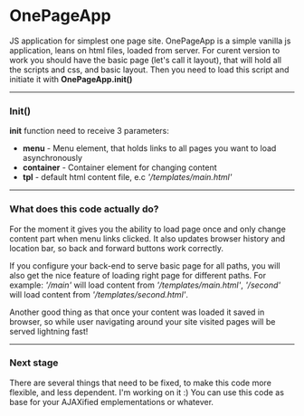 # OnePageApp
JS application for simplest one page site.
OnePageApp is a simple vanilla js application, leans on html files, loaded from server.
For curent version to work you should have the basic page (let's call it layout),
that will hold all the scripts and css, and basic layout.
Then you need to load this script and initiate it with **OnePageApp.init()**

----

### Init()
**init** function need to receive 3 parameters:
* **menu** - Menu element, that holds links to all pages you want to load asynchronously
* **container** - Container element for changing content
* **tpl** - default html content file, e.c *'/templates/main.html'* 

----

### What does this code actually do?

For the moment it gives you the ability to load page once and only change content part when menu links clicked.
It also updates browser history and location bar, so back and forward buttons work correctly.

If you configure your back-end to serve basic page for all paths, you will also get the nice feature of loading right page for different paths. 
For example: *'/main'* will load content from *'/templates/main.html'*, *'/second'* will load content from *'/templates/second.html'*.

Another good thing as that once your content was loaded it saved in browser, so while user navigating around your site visited pages will be served lightning fast!

-----

### Next stage

There are several things that need to be fixed, to make this code more flexible, and less dependent. I'm working on it :)
You can use this code as base for your AJAXified emplementations or whatever.

